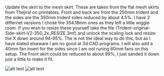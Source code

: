 Update the skirt to the mesh skirt. These are taken from the flat mesh skirts from Thejiral on printables. Front and back are from the 250mm trident and the sides are the 350mm trident sides reduced by about 4.5%. I have 2 differnet versions I chose the 354.18mm ones as they left a little wiggle room. If you wish to resize these yourself take the file (Trident-original-Side-skirt-V2-350_2x_RESIZE.3mf) and unlock the scaling lock and resize the X down around 94-95%. The is not the ideal way to do this, but as I have stated elseware I am no good at 3d CAD programs. I will also add a 40mm fan insert for the sides since I am not runing 60mm fans on this setup. The Front skirt could be reduced to about 99%, I just sanded it down just a little to make it fit.

![alt text](https://github.com/falkien/Sunlu_S8_Switchwire_Conversion/blob/main/Pics/3d%20Overhead.JPG)
![alt text](https://github.com/falkien/Sunlu_S8_Switchwire_Conversion/blob/main/Pics/Overhead%20No%20Bed%203.jpg)
